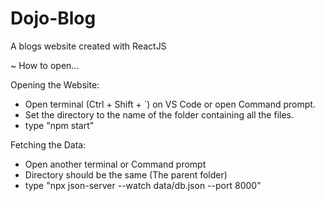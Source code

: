 # Dojo-Blog

A blogs website created with ReactJS

~ How to open...

Opening the Website:
- Open terminal (Ctrl + Shift + `) on VS Code or open Command prompt.
- Set the directory to the name of the folder containing all the files.
- type "npm start"

Fetching the Data:
- Open another terminal or Command prompt
- Directory should be the same (The parent folder)
- type "npx json-server --watch data/db.json --port 8000"
